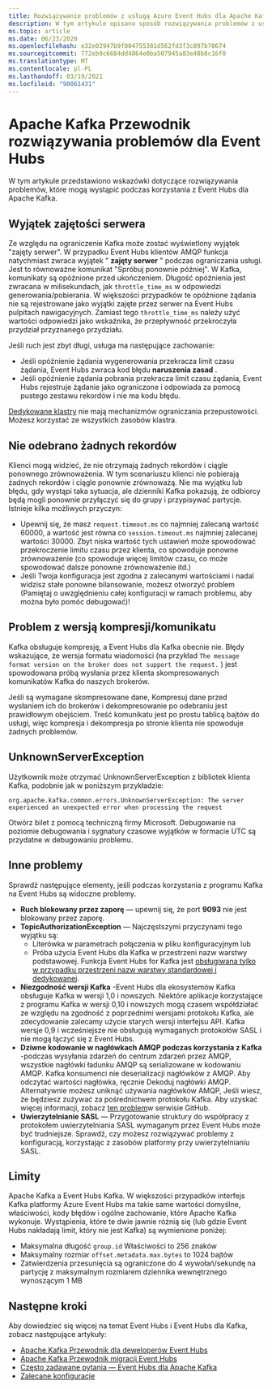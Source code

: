 ```yaml
---
title: Rozwiązywanie problemów z usługą Azure Event Hubs dla Apache Kafka
description: W tym artykule opisano sposób rozwiązywania problemów z usługą Azure Event Hubs dla Apache Kafka
ms.topic: article
ms.date: 06/23/2020
ms.openlocfilehash: e32e02947b9f004755381d562fd3f3c897b70674
ms.sourcegitcommit: 772eb9c6684dd4864e0ba507945a83e48b8c16f0
ms.translationtype: MT
ms.contentlocale: pl-PL
ms.lasthandoff: 03/19/2021
ms.locfileid: "90061431"
---
```

# <a name="apache-kafka-troubleshooting-guide-for-event-hubs"></a>Apache Kafka Przewodnik rozwiązywania problemów dla Event Hubs
W tym artykule przedstawiono wskazówki dotyczące rozwiązywania problemów, które mogą wystąpić podczas korzystania z Event Hubs dla Apache Kafka. 

## <a name="server-busy-exception"></a>Wyjątek zajętości serwera
Ze względu na ograniczenie Kafka może zostać wyświetlony wyjątek "zajęty serwer". W przypadku Event Hubs klientów AMQP funkcja natychmiast zwraca wyjątek " **zajęty serwer** " podczas ograniczania usługi. Jest to równoważne komunikat "Spróbuj ponownie później". W Kafka, komunikaty są opóźnione przed ukończeniem. Długość opóźnienia jest zwracana w milisekundach, jak `throttle_time_ms` w odpowiedzi generowania/pobierania. W większości przypadków te opóźnione żądania nie są rejestrowane jako wyjątki zajęte przez serwer na Event Hubs pulpitach nawigacyjnych. Zamiast tego `throttle_time_ms` należy użyć wartości odpowiedzi jako wskaźnika, że przepływność przekroczyła przydział przyznanego przydziału.

Jeśli ruch jest zbyt długi, usługa ma następujące zachowanie:

- Jeśli opóźnienie żądania wygenerowania przekracza limit czasu żądania, Event Hubs zwraca kod błędu **naruszenia zasad** .
- Jeśli opóźnienie żądania pobrania przekracza limit czasu żądania, Event Hubs rejestruje żądanie jako ograniczone i odpowiada za pomocą pustego zestawu rekordów i nie ma kodu błędu.

[Dedykowane klastry](event-hubs-dedicated-overview.md) nie mają mechanizmów ograniczania przepustowości. Możesz korzystać ze wszystkich zasobów klastra.

## <a name="no-records-received"></a>Nie odebrano żadnych rekordów
Klienci mogą widzieć, że nie otrzymają żadnych rekordów i ciągle ponownego zrównoważenia. W tym scenariuszu klienci nie pobierają żadnych rekordów i ciągle ponownie zrównoważą. Nie ma wyjątku lub błędu, gdy wystąpi taka sytuacja, ale dzienniki Kafka pokazują, że odbiorcy będą mogli ponownie przyłączyć się do grupy i przypisywać partycje. Istnieje kilka możliwych przyczyn:

- Upewnij się, że masz `request.timeout.ms` co najmniej zalecaną wartość 60000, a wartość jest równa co `session.timeout.ms` najmniej zalecanej wartości 30000. Zbyt niska wartość tych ustawień może spowodować przekroczenie limitu czasu przez klienta, co spowoduje ponowne zrównoważenie (co spowoduje więcej limitów czasu, co może spowodować dalsze ponowne zrównoważenie itd.) 
- Jeśli Twoja konfiguracja jest zgodna z zalecanymi wartościami i nadal widzisz stałe ponowne bilansowanie, możesz otworzyć problem (Pamiętaj o uwzględnieniu całej konfiguracji w ramach problemu, aby można było pomóc debugować)!

## <a name="compressionmessage-format-version-issue"></a>Problem z wersją kompresji/komunikatu
Kafka obsługuje kompresję, a Event Hubs dla Kafka obecnie nie. Błędy wskazujące, że wersja formatu wiadomości (na przykład `The message format version on the broker does not support the request.` ) jest spowodowana próbą wysłania przez klienta skompresowanych komunikatów Kafka do naszych brokerów.

Jeśli są wymagane skompresowane dane, Kompresuj dane przed wysłaniem ich do brokerów i dekompresowanie po odebraniu jest prawidłowym obejściem. Treść komunikatu jest po prostu tablicą bajtów do usługi, więc kompresja i dekompresja po stronie klienta nie spowoduje żadnych problemów.

## <a name="unknownserverexception"></a>UnknownServerException
Użytkownik może otrzymać UnknownServerException z bibliotek klienta Kafka, podobnie jak w poniższym przykładzie: 

```
org.apache.kafka.common.errors.UnknownServerException: The server experienced an unexpected error when processing the request
```

Otwórz bilet z pomocą techniczną firmy Microsoft.  Debugowanie na poziomie debugowania i sygnatury czasowe wyjątków w formacie UTC są przydatne w debugowaniu problemu. 

## <a name="other-issues"></a>Inne problemy
Sprawdź następujące elementy, jeśli podczas korzystania z programu Kafka na Event Hubs są widoczne problemy.

- **Ruch blokowany przez zaporę** — upewnij się, że port **9093** nie jest blokowany przez zaporę.
- **TopicAuthorizationException** — Najczęstszymi przyczynami tego wyjątku są:
    - Literówka w parametrach połączenia w pliku konfiguracyjnym lub
    - Próba użycia Event Hubs dla Kafka w przestrzeni nazw warstwy podstawowej. Funkcja Event Hubs for Kafka jest [obsługiwana tylko w przypadku przestrzeni nazw warstwy standardowej i dedykowanej](https://azure.microsoft.com/pricing/details/event-hubs/).
- **Niezgodność wersji Kafka** -Event Hubs dla ekosystemów Kafka obsługuje Kafka w wersji 1,0 i nowszych. Niektóre aplikacje korzystające z programu Kafka w wersji 0,10 i nowszych mogą czasem współdziałać ze względu na zgodność z poprzednimi wersjami protokołu Kafka, ale zdecydowanie zalecamy użycie starych wersji interfejsu API. Kafka wersje 0,9 i wcześniejsze nie obsługują wymaganych protokołów SASL i nie mogą łączyć się z Event Hubs.
- **Dziwne kodowanie w nagłówkach AMQP podczas korzystania z Kafka** -podczas wysyłania zdarzeń do centrum zdarzeń przez AMQP, wszystkie nagłówki ładunku AMQP są serializowane w kodowaniu AMQP. Kafka konsumenci nie deserializacji nagłówków z AMQP. Aby odczytać wartości nagłówka, ręcznie Dekoduj nagłówki AMQP. Alternatywnie możesz uniknąć używania nagłówków AMQP, Jeśli wiesz, że będziesz zużywać za pośrednictwem protokołu Kafka. Aby uzyskać więcej informacji, zobacz [ten problem](https://github.com/Azure/azure-event-hubs-for-kafka/issues/56)w serwisie GitHub.
- **Uwierzytelnianie SASL** — Przygotowanie struktury do współpracy z protokołem uwierzytelniania SASL wymaganym przez Event Hubs może być trudniejsze. Sprawdź, czy możesz rozwiązywać problemy z konfiguracją, korzystając z zasobów platformy przy uwierzytelnianiu SASL. 

## <a name="limits"></a>Limity
Apache Kafka a Event Hubs Kafka. W większości przypadków interfejs Kafka platformy Azure Event Hubs ma takie same wartości domyślne, właściwości, kody błędów i ogólne zachowanie, które Apache Kafka wykonuje. Wystąpienia, które te dwie jawnie różnią się (lub gdzie Event Hubs nakładają limit, który nie jest Kafka) są wymienione poniżej:

- Maksymalna długość `group.id` Właściwości to 256 znaków
- Maksymalny rozmiar `offset.metadata.max.bytes` to 1024 bajtów
- Zatwierdzenia przesunięcia są ograniczone do 4 wywołań/sekundę na partycję z maksymalnym rozmiarem dziennika wewnętrznego wynoszącym 1 MB


## <a name="next-steps"></a>Następne kroki
Aby dowiedzieć się więcej na temat Event Hubs i Event Hubs dla Kafka, zobacz następujące artykuły:  

- [Apache Kafka Przewodnik dla deweloperów Event Hubs](apache-kafka-developer-guide.md)
- [Apache Kafka Przewodnik migracji Event Hubs](apache-kafka-migration-guide.md)
- [Często zadawane pytania — Event Hubs dla Apache Kafka](apache-kafka-frequently-asked-questions.md)
- [Zalecane konfiguracje](apache-kafka-configurations.md)
